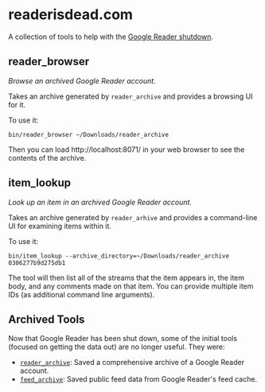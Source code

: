 # readerisdead.com

A collection of tools to help with the [Google Reader shutdown](http://googlereader.blogspot.com/2013/07/a-final-farewell.html).

## reader_browser

_Browse an archived Google Reader account._

Takes an archive generated by `reader_archive` and provides a browsing UI for it.

To use it:

```
bin/reader_browser ~/Downloads/reader_archive
```

Then you can load http://localhost:8071/ in your web browser to see the contents of the archive.

## item_lookup

_Look up an item in an archived Google Reader account._

Takes an archive generated by `reader_arhive` and provides a command-line UI for examining items within it.

To use it:

```
bin/item_lookup --archive_directory=~/Downloads/reader_archive 0306277b9d275db1
```

The tool will then list all of the streams that the item appears in, the item body, and any comments made on that item. You can provide multiple item IDs (as additional command line arguments).

## Archived Tools

Now that Google Reader has been shut down, some of the initial tools (focused on getting the data out) are no longer useful. They were:

* [`reader_archive`](https://github.com/mihaip/readerisdead/wiki/reader_archive): Saved a comprehensive archive of a Google Reader account.
* [`feed_archive`](https://github.com/mihaip/readerisdead/wiki/feed_archive): Saved public feed data from Google Reader's feed cache.

